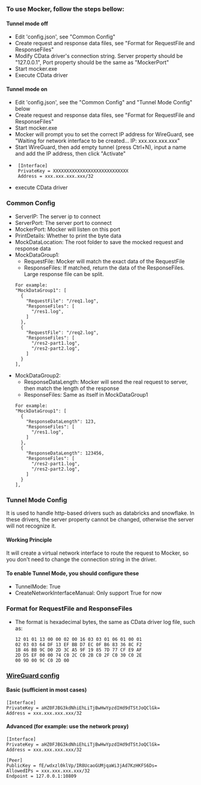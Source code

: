 ### To use Mocker, follow the steps bellow:
#### Tunnel mode off
- Edit 'config.json', see "Common Config"
- Create request and response data files, see "Format for RequestFile and ResponseFiles"
- Modify CData driver's connection string. Server property should be "127.0.0.1", Port property should be the same as "MockerPort"
- Start mocker.exe
- Execute CData driver

#### Tunnel mode on
- Edit 'config.json', see the "Common Config" and "Tunnel Mode Config" below
- Create request and response data files, see "Format for RequestFile and ResponseFiles"
- Start mocker.exe
- Mocker will prompt you to set the correct IP address for WireGuard, see "Waiting for network interface to be
  created... IP: xxx.xxx.xxx.xxx"
- Start WireGuard, then add empty tunnel (press Ctrl+N), input a name and add the IP address, then click "Activate"
- ```
   [Interface]
   PrivateKey = XXXXXXXXXXXXXXXXXXXXXXXXXXXX
   Address = xxx.xxx.xxx.xxx/32
   ```
- execute CData driver



### Common Config
- ServerIP: The server ip to connect
- ServerPort: The server port to connect
- MockerPort: Mocker will listen on this port
- PrintDetails: Whether to print the byte data
- MockDataLocation: The root folder to save the mocked request and response data
- MockDataGroup1:
  - RequestFile: Mocker will match the exact data of the RequestFile
  - ResponseFiles: If matched, return the data of the ResponseFiles. Large response file can be split.
  ```
  For example:
  "MockDataGroup1": [
    {
      "RequestFile": "/req1.log",
      "ResponseFiles": [
        "/res1.log",
      ]
    },
    {
      "RequestFile": "/req2.log",
      "ResponseFiles": [
        "/res2-part1.log",
        "/res2-part2.log",
      ]
    }
  ],
  ```
- MockDataGroup2:
  - ResponseDataLength: Mocker will send the real request to server, then match the length of the response
  - ResponseFiles: Same as itself in MockDataGroup1
  ```
  For example:
  "MockDataGroup1": [
    {
      "ResponseDataLength": 123,
      "ResponseFiles": [
        "/res1.log",
      ]
    },
    {
      "ResponseDataLength": 123456,
      "ResponseFiles": [
        "/res2-part1.log",
        "/res2-part2.log",
      ]
    }
  ],
  ```



### Tunnel Mode Config
It is used to handle http-based drivers such as databricks and snowflake. In these drivers, the server property
cannot be changed, otherwise the server will not recognize it.

#### Working Principle
It will create a virtual network interface to route the request to Mocker, so you don't need to change
the connection string in the driver.

#### To enable Tunnel Mode, you should configure these
- TunnelMode: True
- CreateNetworkInterfaceManual: Only support True for now



### Format for RequestFile and ResponseFiles
- The format is hexadecimal bytes, the same as CData driver log file, such as:
   ```
   12 01 01 13 00 00 02 00 16 03 03 01 06 01 00 01 
   02 03 03 64 DF 13 EF BB D7 EC 0F B6 83 36 8C F2 
   1B 46 BB 9C D0 2D 3C A5 9F 19 85 7D 77 CF E9 AF 
   2D D5 EF 00 00 74 C0 2C C0 2B C0 2F C0 30 C0 2E 
   00 9D 00 9C C0 2D 00 
   ```



### [WireGuard config](https://www.procustodibus.com/blog/2021/01/wireguard-endpoints-and-ip-addresses/)
#### Basic (sufficient in most cases)
```
[Interface]
PrivateKey = aHZ0FJBG3kdNhiEhLiTjBwHwYpzdIHd9dTStJoQClGk=
Address = xxx.xxx.xxx.xxx/32
```

#### Advanced (for example: use the network proxy)
```
[Interface]
PrivateKey = aHZ0FJBG3kdNhiEhLiTjBwHwYpzdIHd9dTStJoQClGk=
Address = xxx.xxx.xxx.xxx/32

[Peer]
PublicKey = fE/wdxzl0klVp/IR8UcaoGUMjqaWi3jAd7KzHKFS6Ds=
AllowedIPs = xxx.xxx.xxx.xxx/32
Endpoint = 127.0.0.1:10809
```

